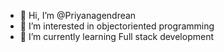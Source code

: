 - 👋 Hi, I’m @Priyanagendrean
- 👀 I’m interested in objectoriented programming
- 🌱 I’m currently learning Full stack development


<!---
Priyanagendrean/Priyanagendrean is a ✨ special ✨ repository because its `README.md` (this file) appears on your GitHub profile.
You can click the Preview link to take a look at your changes.
--->
